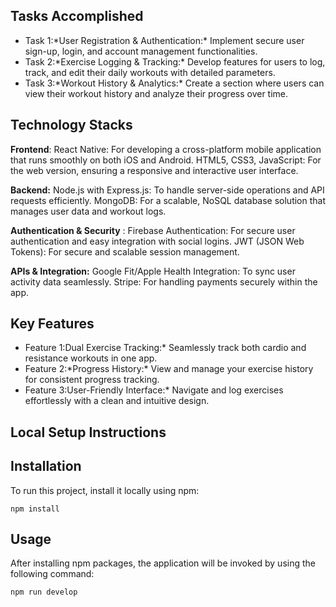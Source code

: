 <h2>Tasks Accomplished</h2>
<ul>
  <li>
    Task 1:*User Registration & Authentication:* Implement secure user sign-up, login, and account management functionalities.
  </li>
  <li>
    Task 2:*Exercise Logging & Tracking:* Develop features for users to log, track, and edit their daily workouts with detailed parameters.
  </li>
  <li>
    Task 3:*Workout History & Analytics:* Create a section where users can view their workout history and analyze their progress over time.
  </li>
</ul>

<h2>Technology Stacks</h2>
<p><strong>Frontend</strong>:
React Native: For developing a cross-platform mobile application that runs smoothly on both iOS and Android.
HTML5, CSS3, JavaScript: For the web version, ensuring a responsive and interactive user interface.

<strong>Backend:</strong>
Node.js with Express.js: To handle server-side operations and API requests efficiently.
MongoDB: For a scalable, NoSQL database solution that manages user data and workout logs.

<strong>Authentication & Security</strong>  :
Firebase Authentication: For secure user authentication and easy integration with social logins.
JWT (JSON Web Tokens): For secure and scalable session management.

<strong>APIs & Integration:</strong>
Google Fit/Apple Health Integration: To sync user activity data seamlessly.
Stripe: For handling payments securely within the app.</p>

<h2>Key Features</h2>
<ul>
  <li>
    Feature 1:Dual Exercise Tracking:* Seamlessly track both cardio and resistance workouts in one app.
  </li>
  <li>
    Feature 2:*Progress History:* View and manage your exercise history for consistent progress tracking.
  </li>
  <li>
    Feature 3:User-Friendly Interface:* Navigate and log exercises effortlessly with a clean and intuitive design.
  </li>
</ul>

<h2>Local Setup Instructions</h2>

## Installation

To run this project, install it locally using npm:

```
npm install
```

## Usage

After installing npm packages, the application will be invoked by using the following command:

```
npm run develop
```
